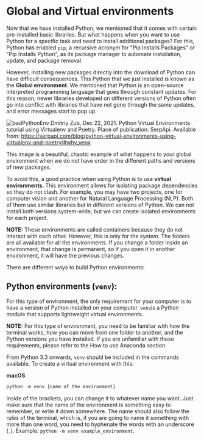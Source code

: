 # Global and Virtual environments

Now that we have installed Python, we mentioned that it comes with certain pre-installed basic libraries. But what happens when you want to use Python for a specific task and need to install additional packages? For this, Python has enabled `pip`, a recursive acronym for "Pip Installs Packages" or "Pip Installs Python", as its package manager to automate installation, update, and package removal.

However, installing new packages directly into the download of Python can have difficult consequences. This Python that we just installed is known as the **Global environment**. We mentioned that Python is an open-source interpreted programming language that goes through constant updates. For this reason, newer libraries developed on different versions of Python often go into conflict with libraries that have not gone through the same updates, and error messages start to pop up.

![badPythonEnv](https://github.com/mayraberrones94/CCI_technical/assets/35910638/807787ef-d5e2-4740-854b-f387b1602e90)
Dmitriy Zub, Dec 22, 2021. Python Virtual Environments tutorial using Virtualenv and Poetry. Place of publication: SerpApi. Available from: https://serpapi.com/blog/python-virtual-environments-using-virtualenv-and-poetry/#why_venv.

This image is a beautiful, chaotic example of what happens to your global environment when we do not have order in the different paths and versions of new packages.

To avoid this, a good practice when using Python is to use **virtual environments**. This environment allows for isolating package dependencies so they do not clash. For example, you may have two projects, one for computer vision and another for Natural Language Processing (NLP). Both of them use similar libraries but in different versions of Python. We can not install both versions system-wide, but we can create isolated environments for each project.

**NOTE:** These environments are called containers because they do not interact with each other. However, this is only for the system. The folders are all available for all the environments. If you change a folder inside an environment, that change is permanent, so if you open it in another environment, it will have the previous changes. 

There are different ways to build Python environments:

## Python environments (`venv`):

For this type of environment, the only requirement for your computer is to have a version of Python installed on your computer. `venv`is a Python module that supports lightweight virtual environments. 

**NOTE:** For this type of environment, you need to be familiar with how the terminal works, how you can move from one folder to another, and the Python versions you have installed. If you are unfamiliar with these requirements, please refer to the How to use Anaconda section.

From Python 3.3 onwards, `venv` should be included in the commands available. To create a virtual environment with this:

**macOS**

```python
python -m venv [name of the environment]
```

Inside of the brackets, you can change it to whatever name you want. Just make sure that the name of the environment is something easy to remember, or write it down somewhere. The name should also follow the rules of the terminal, which is, if you are going to name it something with more than one word, you need to hyphenate the words with an underscore (_). Example: `python -m venv example_environment`.




